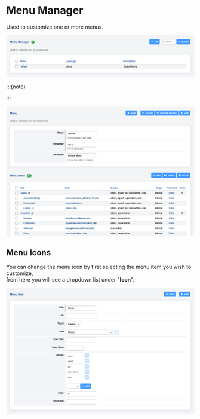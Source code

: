 # Menu Manager

Used to customize one or more menus.

![image](../_static/images/advanced/menu_manager/fusionpbx_menu_manager1.png)

:::(note)   

:::   

![image](../_static/images/advanced/menu_manager/fusionpbx_menu_manager2.png)

## Menu Icons

You can change the menu icon by first selecting the menu item you wish to customize,   
from here you will see a dropdown list under "**Icon**".

![image](../_static/images/advanced/menu_manager/fusionpbx_menu_manager4.png)
